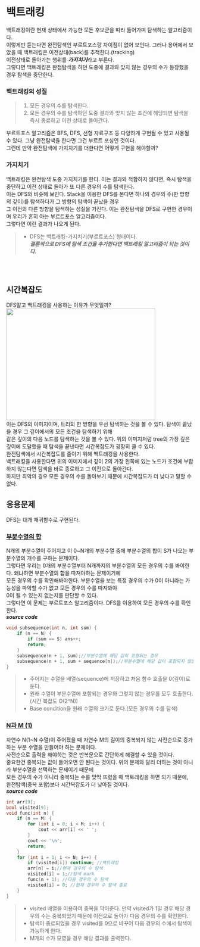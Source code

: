 # 백트래킹
백트래킹이란 현재 상태에서 가능한 모든 후보군을 따라 들어가며 탐색하는 알고리즘이다.        
이렇게만 듣는다면 완전탐색인 부르트포스랑 차이점이 없어 보인다. 그러나 용어에서 보았을 때 백트래킹은 이전상태(back)를 추적한다.(tracking)         
이전상태로 돌아가는 행위를 ***가지치기***라고 부른다.        
그렇다면 백트래킹은 완점탐색을 하던 도중에 결과와 맞지 않는 경우의 수가 등장했을 경우 탐색을 중단한다.         
        
### 백트래킹의 성질     
> 1. 모든 경우의 수를 탐색한다.      
> 2. 모든 경우의 수를 탐색하던 도중 결과와 맞지 않는 조건에 해당되면 탐색을 즉시 종료하고 이전 상태로 돌아간다.       
               
부르트포스 알고리즘은 BFS, DFS, 선형 자료구조 등 다양하게 구현될 수 있고 사용될 수 있다. 그냥 완전탐색을 한다면 그건 부르트 포싱인 것이다.        
그런데 만약 완전탐색에 가지치기를 더한다면 어떻게 구현을 해야할까?        
      
### 가지치기      
백트래킹은 완전탐색 도중 가지치기를 한다. 이는 결과와 적합하지 않다면, 즉시 탐색을 중단하고 이전 상태로 돌아가 또 다른 경우의 수를 탐색한다.       
이는 DFS와 비슷해 보인다. Stack을 이용한 DFS를 본다면 하나의 경우의 수(한 방향의 깊이)를 탐색하다가 그 방향의 탐색이 끝났을 경우     
그 이전의 다른 방향을 탐색하는 성질을 가진다. 이는 완전탐색을 DFS로 구현한 경우이며 우리가 흔히 아는 부르트포스 알고리즘이다.            
그렇다면 이런 결과가 나오게 된다.                  
> * DFS는 백트래킹-가지치기(부르트포스) 형태이다.                              
> ***결론적으로 DFS에 탐색 조건을 추가한다면 백트래킹 알고리즘이 되는 것이다.***                       
          
<br><br>
## 시간복잡도                             
DFS말고 백트래킹을 사용하는 이유가 무엇일까?                       
<img src="https://upload.wikimedia.org/wikipedia/commons/thumb/2/2c/Depthfirst.png/250px-Depthfirst.png"  width="400" height="300"/>      
이는 DFS의 이미지이며, 트리의 한 방향을 우선 탐색하는 것을 볼 수 있다. 탐색이 끝났을 경우 그 깊이에서의 모든 조건을 탐색하기 위해      
같은 깊이의 다음 노드를 탐색하는 것을 볼 수 있다. 위의 이미지처럼 tree의 가장 깊은 깊이에 도달했을 때 탐색을 끝낸다면 시간복잡도가 굉장히 클 수 있다.                 
완전탐색에서 시간복잡도를 줄이기 위해 백트래킹을 사용한다.       
백트래킹을 사용한다면 위의 이미지에서 깊이 2의 가장 왼쪽에 있는 노드가 조건에 부합하지 않는다면 탐색을 바로 종료하고 그 이전으로 돌아간다.      
하지만 최악의 경우 모든 경우의 수를 돌아보기 때문에 시간복잡도가 더 낮다고 말할 수 없다.       
          
## 응용문제       
DFS는 대개 재귀함수로 구현된다.     
### [부분수열의 합](https://www.acmicpc.net/status?from_mine=1&problem_id=1182&user_id=rlwjddl234&language_id=1001)          
N개의 부분수열이 주어지고 이 0~N개의 부분수열 중에 부분수열의 합이 S가 나오는 부분수열의 개수를 구하는 문제이다.         
그렇다면 우리는 0개의 부분수열부터 N개까지의 부분수열의 모든 경우의 수를 봐야한다. 왜냐하면 부분수열의 합을 따져야하는 문제이기에                   
모든 경우의 수를 확인해봐야한다. 부분수열을 보는 특정 경우의 수가 0이 아니라는 가능성을 파악할 수가 없고 모든 경우의 수를 따져봐야                 
0이 될 수 있는지 없는지를 판단할 수 있다.                      
그렇다면 이 문제는 부르트포스 알고리즘이다. DFS를 이용하여 모든 경우의 수를 확인한다.                             
***source code***                     
```cpp                         
void subsequence(int n, int sum) {
	if (n == N) {
		if (sum == S) ans++;
		return;
	}
	subsequence(n + 1, sum);//부분수열에 해당 값이 포함되는 경우
	subsequence(n + 1, sum + sequence[n]);//부분수열에 해당 값이 포함되지 않는 경우
}
```       
> * 주어지는 수열을 배열(sequence)에 저장하고 처음 함수 호출을 0(깊이)로 둔다.                       
> * 원래 수열이 부분수열에 포함되는 경우와 그렇지 않는 경우를 모두 호출한다.(시간 복잡도 O(2^N))                      
> * Base condition을 원래 수열의 크기로 둔다.(모든 경우의 수를 탐색)                     

### [N과 M (1)](https://www.acmicpc.net/problem/15649)                   
자연수 N(1~N 수열)이 주어졌을 때 자연수 M의 길이의 중복되지 않는 사전순으로 증가하는 부분 수열을 만들어야 하는 문제이다.                   
사전순으로 출력을 해야하는 것은 반복문으로 간단하게 해결할 수 있을 것이다.                  
중요한건 중복되는 값이 들어오면 안 된다는 것이다. 위의 문제와 달리 더하는 것이 아니라 부분수열을 선택하는 문제이기 때문에              
모든 경우의 수가 아니라 중복되는 수를 맞딱 뜨렸을 때 백트래킹을 하면 되기 때문에, 완전탐색(중복 포함)보다 시간복잡도가 더 낮아질 것이다.               
***source code***                  
```cpp           
int arr[9];
bool visited[9];
void func(int n) {
	if (n == M) {
		for (int i = 0; i < M; i++) {
			cout << arr[i] << ' ';
		}
		cout << '\n';
		return;
	}
	for (int i = 1; i <= N; i++) {
		if (visited[i]) continue; //백트래킹
		arr[n] = i;//현재 경우의 수 탐색
		visited[i] = 1;//탐색 mark
		func(n + 1); //다음 경우의 수 탐색
		visited[i] = 0; //현재 경우의 수 탐색 종료 
	}
}
```     
> * visited 배열을 이용하여 중복을 막아준다. 만약 visited가 1일 경우 해당 경우의 수는 중복되었기 때문에 이전으로 돌아가 다음 경우의 수를 확인한다.          
> * 탐색이 종료되었을 경우 visited를 0으로 바꾸어 다음 경우의 수에서 탐색이 가능하게 한다.                 
> * M개의 수가 모였을 경우 해당 결과를 출력한다.                      







